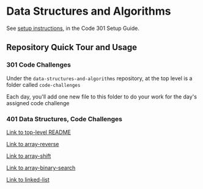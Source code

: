 # Data Structures and Algorithms

See [setup instructions](https://codefellows.github.io/setup-guide/code-301/3-code-challenges), in the Code 301 Setup Guide.

## Repository Quick Tour and Usage

### 301 Code Challenges

Under the `data-structures-and-algorithms` repository, at the top level is a folder called `code-challenges`

Each day, you'll add one new file to this folder to do your work for the day's assigned code challenge

### 401 Data Structures, Code Challenges

[Link to top-level README](javascript/README.md)

[Link to array-reverse](javascript/array-reverse/README.md)

[Link to array-shift](javascript/array-shift/README.md)

[Link to array-binary-search](javascript/array-binary-search/README.md)

[Link to linked-list](javascript/linked-list/README.md)